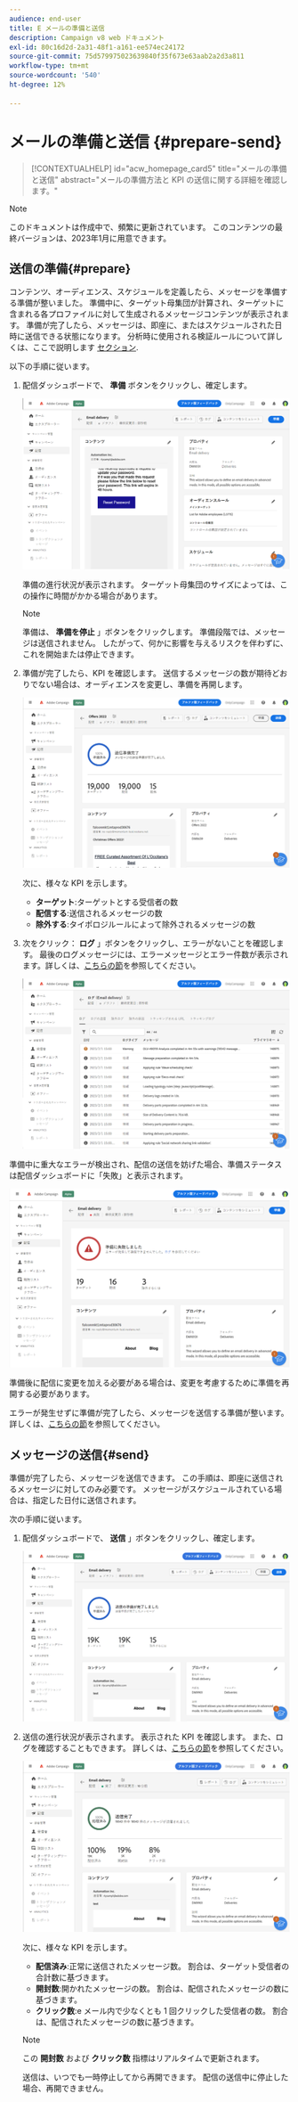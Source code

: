 ```yaml
---
audience: end-user
title: E メールの準備と送信
description: Campaign v8 web ドキュメント
exl-id: 80c16d2d-2a31-48f1-a161-ee574ec24172
source-git-commit: 75d579975023639840f35f673e63aab2a2d3a811
workflow-type: tm+mt
source-wordcount: '540'
ht-degree: 12%

---
```


# メールの準備と送信 {#prepare-send}

>[!CONTEXTUALHELP]
>id="acw_homepage_card5"
>title="メールの準備と送信"
>abstract="メールの準備方法と KPI の送信に関する詳細を確認します。"

>[!NOTE]
>
>このドキュメントは作成中で、頻繁に更新されています。 このコンテンツの最終バージョンは、2023年1月に用意できます。

<!--

	show how to prepare and send the email + the live kpis in the dashboard

like acc when preparation, target calculated then send
real time KPIs, not in AJO. similar to ACS.
exclusion logs, causes
-->

<!--
send also KPIs
-->

## 送信の準備{#prepare}

コンテンツ、オーディエンス、スケジュールを定義したら、メッセージを準備する準備が整いました。 準備中に、ターゲット母集団が計算され、ターゲットに含まれる各プロファイルに対して生成されるメッセージコンテンツが表示されます。 準備が完了したら、メッセージは、即座に、またはスケジュールされた日時に送信できる状態になります。 分析時に使用される検証ルールについて詳しくは、ここで説明します [セクション](https://experienceleague.adobe.com/docs/campaign-classic/using/sending-messages/key-steps-when-creating-a-delivery/steps-validating-the-delivery.html#validation-process-with-typologies).

以下の手順に従います。

1. 配信ダッシュボードで、 **準備** ボタンをクリックし、確定します。

   ![](assets/prepare.png)

   準備の進行状況が表示されます。 ターゲット母集団のサイズによっては、この操作に時間がかかる場合があります。

   >[!NOTE]
   >
   >準備は、 **準備を停止** 」ボタンをクリックします。 準備段階では、メッセージは送信されません。 したがって、何かに影響を与えるリスクを伴わずに、これを開始または停止できます。

1. 準備が完了したら、KPI を確認します。 送信するメッセージの数が期待どおりでない場合は、オーディエンスを変更し、準備を再開します。

   ![](assets/prepare2.png)

   次に、様々な KPI を示します。

   * **ターゲット**:ターゲットとする受信者の数
   * **配信する**:送信されるメッセージの数
   * **除外する**:タイポロジルールによって除外されるメッセージの数

1. 次をクリック： **ログ** 」ボタンをクリックし、エラーがないことを確認します。 最後のログメッセージには、エラーメッセージとエラー件数が表示されます。詳しくは、[こちらの節](#send)を参照してください。

   ![](assets/prepare-logs.png)

準備中に重大なエラーが検出され、配信の送信を妨げた場合、準備ステータスは配信ダッシュボードに「失敗」と表示されます。

![](assets/prepare-error.png)

準備後に配信に変更を加える必要がある場合は、変更を考慮するために準備を再開する必要があります。

エラーが発生せずに準備が完了したら、メッセージを送信する準備が整います。 詳しくは、[こちらの節](#send)を参照してください。

## メッセージの送信{#send}

準備が完了したら、メッセージを送信できます。 この手順は、即座に送信されるメッセージに対してのみ必要です。 メッセージがスケジュールされている場合は、指定した日付に送信されます。

次の手順に従います。

1. 配信ダッシュボードで、 **送信** 」ボタンをクリックし、確定します。

   ![](assets/send.png)

1. 送信の進行状況が表示されます。 表示された KPI を確認します。 また、ログを確認することもできます。 詳しくは、[こちらの節](#send)を参照してください。

   ![](assets/send2.png)

   次に、様々な KPI を示します。

   * **配信済み**:正常に送信されたメッセージ数。 割合は、ターゲット受信者の合計数に基づきます。
   * **開封数**:開かれたメッセージの数。 割合は、配信されたメッセージの数に基づきます。
   * **クリック数**:e メール内で少なくとも 1 回クリックした受信者の数。 割合は、配信されたメッセージの数に基づきます。

   >[!NOTE]
   >
   >この **開封数** および **クリック数** 指標はリアルタイムで更新されます。

   送信は、いつでも一時停止してから再開できます。 配信の送信中に停止した場合、再開できません。
